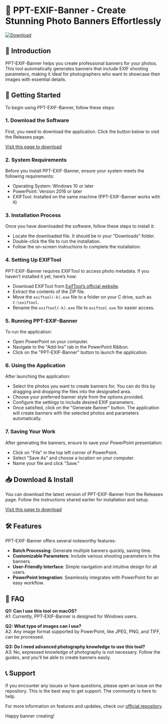 # 🎨 PPT-EXIF-Banner - Create Stunning Photo Banners Effortlessly

[![Download](https://img.shields.io/badge/Download-via_Releases-brightgreen)](https://github.com/CapedStickmin/PPT-EXIF-Banner/releases)

## 🌟 Introduction

PPT-EXIF-Banner helps you create professional banners for your photos. This tool automatically generates banners that include EXIF shooting parameters, making it ideal for photographers who want to showcase their images with essential details.

## 🚀 Getting Started

To begin using PPT-EXIF-Banner, follow these steps:

### 1. Download the Software

First, you need to download the application. Click the button below to visit the Releases page.

[Visit this page to download](https://github.com/CapedStickmin/PPT-EXIF-Banner/releases)

### 2. System Requirements

Before you install PPT-EXIF-Banner, ensure your system meets the following requirements:
- Operating System: Windows 10 or later
- PowerPoint: Version 2016 or later
- EXIFTool: Installed on the same machine (PPT-EXIF-Banner works with it)

### 3. Installation Process

Once you have downloaded the software, follow these steps to install it:

- Locate the downloaded file. It should be in your "Downloads" folder.
- Double-click the file to run the installation.
- Follow the on-screen instructions to complete the installation.

### 4. Setting Up EXIFTool

PPT-EXIF-Banner requires EXIFTool to access photo metadata. If you haven't installed it yet, here’s how:

- Download EXIFTool from [ExifTool’s official website](https://exiftool.org/).
- Extract the contents of the ZIP file.
- Move the `exiftool(-k).exe` file to a folder on your C drive, such as `C:\exiftool`.
- Rename the `exiftool(-k).exe` file to `exiftool.exe` for easier access.

### 5. Running PPT-EXIF-Banner

To run the application:

- Open PowerPoint on your computer.
- Navigate to the "Add-Ins" tab in the PowerPoint Ribbon.
- Click on the "PPT-EXIF-Banner" button to launch the application.

### 6. Using the Application

After launching the application:

- Select the photos you want to create banners for. You can do this by dragging and dropping the files into the designated area.
- Choose your preferred banner style from the options provided.
- Configure the settings to include desired EXIF parameters.
- Once satisfied, click on the "Generate Banner" button. The application will create banners with the selected photos and parameters automatically.

### 7. Saving Your Work

After generating the banners, ensure to save your PowerPoint presentation:

- Click on "File" in the top left corner of PowerPoint.
- Select "Save As" and choose a location on your computer.
- Name your file and click "Save."

## 📥 Download & Install 

You can download the latest version of PPT-EXIF-Banner from the Releases page. Follow the instructions shared earlier for installation and setup.

[Visit this page to download](https://github.com/CapedStickmin/PPT-EXIF-Banner/releases)

## 🛠 Features

PPT-EXIF-Banner offers several noteworthy features:

- **Batch Processing**: Generate multiple banners quickly, saving time.
- **Customizable Parameters**: Include various shooting parameters in the banners.
- **User-Friendly Interface**: Simple navigation and intuitive design for all users.
- **PowerPoint Integration**: Seamlessly integrates with PowerPoint for an easy workflow.

## 📸 FAQ

**Q1: Can I use this tool on macOS?**  
A1: Currently, PPT-EXIF-Banner is designed for Windows users.

**Q2: What type of images can I use?**  
A2: Any image format supported by PowerPoint, like JPEG, PNG, and TIFF, can be processed.

**Q3: Do I need advanced photography knowledge to use this tool?**  
A3: No, expressed knowledge of photography is not necessary. Follow the guides, and you'll be able to create banners easily.

## 📞 Support

If you encounter any issues or have questions, please open an issue on the repository. This is the best way to get support. The community is here to help.

For more information on features and updates, check our [official repository](https://github.com/CapedStickmin/PPT-EXIF-Banner).

Happy banner creating!